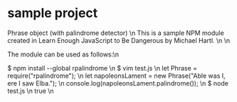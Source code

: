 # sample project

Phrase object (with palindrome detector) \n
This is a sample NPM module created in Learn Enough JavaScript to Be Dangerous by Michael Hartl. \n \n

The module can be used as follows:\n

$ npm install --global rpalindrome \n
$ vim test.js \n
let Phrase = require("rpalindrome"); \n
let napoleonsLament = new Phrase("Able was I, ere I saw Elba."); \n
console.log(napoleonsLament.palindrome()); \n
$ node test.js \n
true \n
